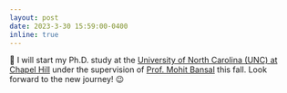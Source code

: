 ```yaml
---
layout: post
date: 2023-3-30 15:59:00-0400
inline: true
---
```


🤞 I will start my Ph.D. study at the [University of North Carolina (UNC) at Chapel Hill](https://www.unc.edu/) under the supervision of [Prof. Mohit Bansal](https://www.cs.unc.edu/~mbansal/) this fall. Look forward to the new journey! 😉

